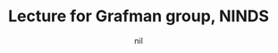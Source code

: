 ---
title: "Lecture for Grafman group, NINDS"
project_id: 
date: nil
conference_id: ""
presenters:
   - peter_bandettini
summary: "Lecture for Grafman group, NINDS, NIH Bethesda, MD"
file: /assets/presentations/
filename: 
layout: presentation
---